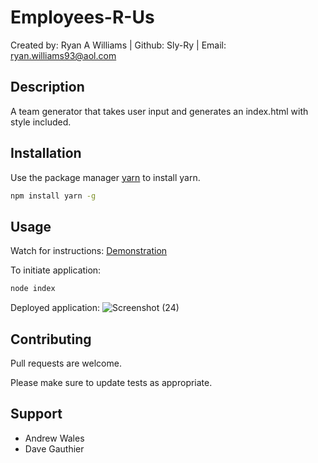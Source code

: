 # Employees-R-Us
Created by: Ryan A Williams | Github: Sly-Ry | Email: ryan.williams93@aol.com


## Description

A team generator that takes user input and generates an index.html with style included.

## Installation

Use the package manager [yarn](https://yarnpkg.com/getting-started/usage) to install yarn.

```bash
npm install yarn -g
```

## Usage
Watch for instructions: 
[Demonstration](https://watch.screencastify.com/v/wEZqhOaWBMUiSNPXRUiw)

To initiate application:
```bash
node index
```
Deployed application:
![Screenshot (24)](https://user-images.githubusercontent.com/93052960/150702486-7b66e662-272f-412d-bd20-fd08a260106d.png)

## Contributing
Pull requests are welcome.

Please make sure to update tests as appropriate.

## Support
- Andrew Wales
- Dave Gauthier


